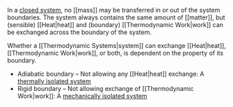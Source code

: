 In a [closed system](https://en.wikipedia.org/wiki/Thermodynamic_system#Closed_system), no [[mass]] may be transferred in or out of the system boundaries. 
The system always contains the same amount of [[matter]], but (sensible) [[Heat\|heat]] and (boundary) [[Thermodynamic Work\|work]] can be exchanged across the boundary of the system.

Whether a [[Thermodynamic Systems\|system]] can exchange [[Heat\|heat]], [[Thermodynamic Work\|work]], or both, is dependent on the property of its boundary.
 - Adiabatic boundary – Not allowing any [[Heat\|heat]] exchange: A [thermally isolated system](https://en.wikipedia.org/wiki/Thermally_isolated_system "Thermally isolated system")
 - Rigid boundary – Not allowing exchange of [[Thermodynamic Work\|work]]: A [mechanically isolated system](https://en.wikipedia.org/wiki/Mechanically_isolated_system)

